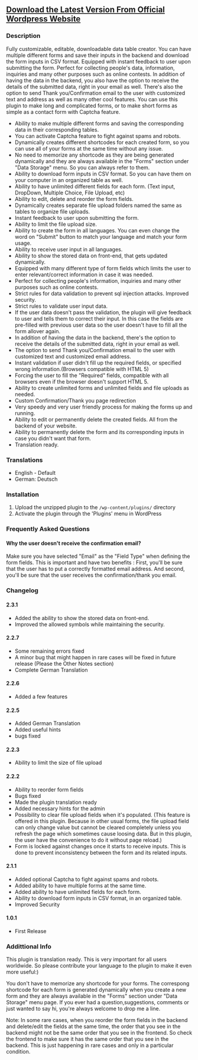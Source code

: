 ## [Download the Latest Version From Official Wordpress Website](https://wordpress.org/plugins/data-storage/)

### Description

Fully customizable, editable, downloadable data table creator. You can have multiple different forms and save their inputs in the backend and download the form inputs in CSV format. Equipped with instant feedback to user upon submitting the form. Perfect for collecting people's data, information, inquiries and many other purposes such as online contests. In addition of having the data in the backend, you also have the option to receive the details of the submitted data, right in your email as well. There's also the option to send Thank you/Confirmation email to the user with customized text and address as well as many other cool features.
You can use this plugin to make long and complicated forms, or to make short forms as simple as a contact form with Captcha feature.

* Ability to make multiple different forms and saving the corresponding data in their corresponding tables.
* You can activate Captcha feature to fight against spams and robots.
* Dynamically creates different shortcodes for each created form, so you can use all of your forms at the same time without any issue.
* No need to memorize any shortcode as they are being generated dynamically and they are always available in the "Forms" section under "Data Storage" menu. So you can always refer to them.
* Ability to download form inputs in CSV format. So you can have them on your computer in an organized table as well.
* Ability to have unlimited different fields for each form. (Text input, DropDown, Multiple Choice, File Upload, etc)
* Ability to edit, delete and reorder the form fields.
* Dynamically creates separate file upload folders named the same as tables to organize file uploads.
* Instant feedback to user upon submitting the form.
* Ability to limit the file upload size.
* Ability to create the form in all languages. You can even change the word on "Submit" button to match your language and match your form usage.
* Ability to receive user input in all languages.
* Ability to show the stored data on front-end, that gets updated dynamically.
* Equipped with many different type of form fields which limits the user to enter relevant/correct information in case it was needed.
* Perfect for collecting people's information, inquiries and many other purposes such as online contests.
* Strict rules for data validation to prevent sql injection attacks. Improved security.
* Strict rules to validate user input data.
* If the user data doesn't pass the validation, the plugin will give feedback to user and tells them to correct their input. In this case the fields are pre-filled with previous user data so the user doesn't have to fill all the form allover again.
* In addition of having the data in the backend, there's the option to receive the details of the submitted data, right in your email as well.
* The option to send Thank you/Confirmation email to the user with customized text and customized email address.
* Instant validation if user didn't fill up the required fields, or specified wrong information.(Browsers compatible with HTML 5)
* Forcing the user to fill the "Required" fields, compatible with all browsers even if the browser doesn't support HTML 5.
* Ability to create unlimited forms and unlimited fields and file uploads as needed.
* Custom Confirmation/Thank you page redirection
* Very speedy and very user friendly process for making the forms up and running.
* Ability to edit or permanently delete the created fields. All from the backend of your website.
* Ability to permanently delete the form and its corresponding inputs in case you didn't want that form.
* Translation ready.

### Translations

* English - Default
* German: Deutsch

### Installation

1. Upload the unzipped plugin to the `/wp-content/plugins/` directory
2. Activate the plugin through the 'Plugins' menu in WordPress


### Frequently Asked Questions

#### Why the user doesn't receive the confirmation email?

Make sure you have selected "Email" as the "Field Type" when defining the form fields. This is important and have two benefits : First, you'll be sure that the user has to put a correctly formatted email address. And second, you'll be sure that the user receives the confirmation/thank you email.

### Changelog

#### 2.3.1
* Added the ability to show the stored data on front-end.
* Improved the allowed symbols while maintaining the security.

#### 2.2.7
* Some remaining errors fixed
* A minor bug that might happen in rare cases will be fixed in future release (Please the Other Notes section)
* Complete German Translation

#### 2.2.6
* Added a few features

#### 2.2.5
* Added German Translation
* Added useful hints
* bugs fixed

#### 2.2.3
* Ability to limit the size of file upload

#### 2.2.2
* Ability to reorder form fields
* Bugs fixed
* Made the plugin translation ready
* Added necessary hints for the admin
* Possibility to clear file upload fields when it's populated. (This feature is offered in this plugin. Because in other usual forms, the file upload field can only change value but cannot be cleared completely unless you refresh the page which sometimes cause loosing data. But in this plugin, the user have the convenience to do it without page reload.)
* Form is locked against changes once it starts to receive inputs. This is done to prevent inconsistency between the form and its related inputs.

#### 2.1.1
* Added optional Captcha to fight against spams and robots.
* Added ability to have multiple forms at the same time.
* Added ability to have unlimited fields for each form.
* Ability to download form inputs in CSV format, in an organized table.
* Improved Security


#### 1.0.1
* First Release


### Addittional Info

This plugin is translation ready. This is very important for all users worldwide. So please contribute your language to the plugin to make it even more useful:)

You don't have to memorize any shortcode for your forms. The correspong shortcode for each form is generated dynamically when you create a new form and they are always available in the "Forms" section under "Data Storage" menu page.
If you ever had a question,suggestions, comments or just wanted to say hi, you're always welcome to drop me a line.

Note: In some rare cases, when you reorder the form fields in the backend and delete/edit the fields at the same time, the order that you see in the backend might not be the same order that you see in the frontend. So check the frontend to make sure it has the same order that you see in the backend. This is just happening in rare cases and only in a particular condition.
